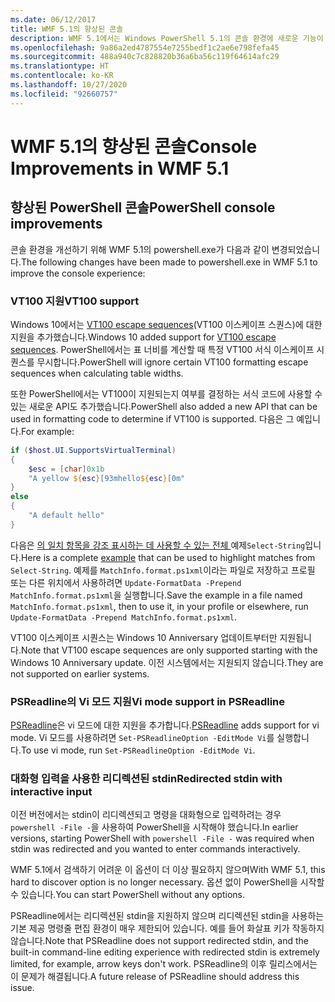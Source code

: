 ```yaml
---
ms.date: 06/12/2017
title: WMF 5.1의 향상된 콘솔
description: WMF 5.1에서는 Windows PowerShell 5.1의 콘솔 환경에 새로운 기능이 추가되었습니다.
ms.openlocfilehash: 9a86a2ed4787554e7255bedf1c2ae6e798fefa45
ms.sourcegitcommit: 488a940c7c828820b36a6ba56c119f64614afc29
ms.translationtype: HT
ms.contentlocale: ko-KR
ms.lasthandoff: 10/27/2020
ms.locfileid: "92660757"
---
```

# <a name="console-improvements-in-wmf-51"></a><span data-ttu-id="06af9-103">WMF 5.1의 향상된 콘솔</span><span class="sxs-lookup"><span data-stu-id="06af9-103">Console Improvements in WMF 5.1</span></span>

## <a name="powershell-console-improvements"></a><span data-ttu-id="06af9-104">향상된 PowerShell 콘솔</span><span class="sxs-lookup"><span data-stu-id="06af9-104">PowerShell console improvements</span></span>

<span data-ttu-id="06af9-105">콘솔 환경을 개선하기 위해 WMF 5.1의 powershell.exe가 다음과 같이 변경되었습니다.</span><span class="sxs-lookup"><span data-stu-id="06af9-105">The following changes have been made to powershell.exe in WMF 5.1 to improve the console experience:</span></span>

### <a name="vt100-support"></a><span data-ttu-id="06af9-106">VT100 지원</span><span class="sxs-lookup"><span data-stu-id="06af9-106">VT100 support</span></span>

<span data-ttu-id="06af9-107">Windows 10에서는 [VT100 escape sequences](/windows/console/console-virtual-terminal-sequences)(VT100 이스케이프 스퀀스)에 대한 지원을 추가했습니다.</span><span class="sxs-lookup"><span data-stu-id="06af9-107">Windows 10 added support for [VT100 escape sequences](/windows/console/console-virtual-terminal-sequences).</span></span>
<span data-ttu-id="06af9-108">PowerShell에서는 표 너비를 계산할 때 특정 VT100 서식 이스케이프 시퀀스를 무시합니다.</span><span class="sxs-lookup"><span data-stu-id="06af9-108">PowerShell will ignore certain VT100 formatting escape sequences when calculating table widths.</span></span>

<span data-ttu-id="06af9-109">또한 PowerShell에서는 VT100이 지원되는지 여부를 결정하는 서식 코드에 사용할 수 있는 새로운 API도 추가했습니다.</span><span class="sxs-lookup"><span data-stu-id="06af9-109">PowerShell also added a new API that can be used in formatting code to determine if VT100 is supported.</span></span> <span data-ttu-id="06af9-110">다음은 그 예입니다.</span><span class="sxs-lookup"><span data-stu-id="06af9-110">For example:</span></span>

```powershell
if ($host.UI.SupportsVirtualTerminal)
{
    $esc = [char]0x1b
    "A yellow ${esc}[93mhello${esc}[0m"
}
else
{
    "A default hello"
}
```

<span data-ttu-id="06af9-111">다음은 [의 일치 항목을 강조 표시하는 데 사용할 수 있는 전체 ](https://gist.github.com/lzybkr/dcb973dccd54900b67783c48083c28f7)예제`Select-String`입니다.</span><span class="sxs-lookup"><span data-stu-id="06af9-111">Here is a complete [example](https://gist.github.com/lzybkr/dcb973dccd54900b67783c48083c28f7) that can be used to highlight matches from `Select-String`.</span></span> <span data-ttu-id="06af9-112">예제를 `MatchInfo.format.ps1xml`이라는 파일로 저장하고 프로필 또는 다른 위치에서 사용하려면 `Update-FormatData -Prepend MatchInfo.format.ps1xml`을 실행합니다.</span><span class="sxs-lookup"><span data-stu-id="06af9-112">Save the example in a file named `MatchInfo.format.ps1xml`, then to use it, in your profile or elsewhere, run `Update-FormatData -Prepend MatchInfo.format.ps1xml`.</span></span>

<span data-ttu-id="06af9-113">VT100 이스케이프 시퀀스는 Windows 10 Anniversary 업데이트부터만 지원됩니다.</span><span class="sxs-lookup"><span data-stu-id="06af9-113">Note that VT100 escape sequences are only supported starting with the Windows 10 Anniversary update.</span></span>
<span data-ttu-id="06af9-114">이전 시스템에서는 지원되지 않습니다.</span><span class="sxs-lookup"><span data-stu-id="06af9-114">They are not supported on earlier systems.</span></span>

### <a name="vi-mode-support-in-psreadline"></a><span data-ttu-id="06af9-115">PSReadline의 Vi 모드 지원</span><span class="sxs-lookup"><span data-stu-id="06af9-115">Vi mode support in PSReadline</span></span>

<span data-ttu-id="06af9-116">[PSReadline](https://github.com/PowerShell/PSReadLine)은 vi 모드에 대한 지원을 추가합니다.</span><span class="sxs-lookup"><span data-stu-id="06af9-116">[PSReadline](https://github.com/PowerShell/PSReadLine) adds support for vi mode.</span></span> <span data-ttu-id="06af9-117">Vi 모드를 사용하려면 `Set-PSReadlineOption -EditMode Vi`를 실행합니다.</span><span class="sxs-lookup"><span data-stu-id="06af9-117">To use vi mode, run `Set-PSReadlineOption -EditMode Vi`.</span></span>

### <a name="redirected-stdin-with-interactive-input"></a><span data-ttu-id="06af9-118">대화형 입력을 사용한 리디렉션된 stdin</span><span class="sxs-lookup"><span data-stu-id="06af9-118">Redirected stdin with interactive input</span></span>

<span data-ttu-id="06af9-119">이전 버전에서는 stdin이 리디렉션되고 명령을 대화형으로 입력하려는 경우 `powershell -File -`을 사용하여 PowerShell을 시작해야 했습니다.</span><span class="sxs-lookup"><span data-stu-id="06af9-119">In earlier versions, starting PowerShell with `powershell -File -` was required when stdin was redirected and you wanted to enter commands interactively.</span></span>

<span data-ttu-id="06af9-120">WMF 5.1에서 검색하기 어려운 이 옵션이 더 이상 필요하지 않으며</span><span class="sxs-lookup"><span data-stu-id="06af9-120">With WMF 5.1, this hard to discover option is no longer necessary.</span></span> <span data-ttu-id="06af9-121">옵션 없이 PowerShell을 시작할 수 있습니다.</span><span class="sxs-lookup"><span data-stu-id="06af9-121">You can start PowerShell without any options.</span></span>

<span data-ttu-id="06af9-122">PSReadline에서는 리디렉션된 stdin을 지원하지 않으며 리디렉션된 stdin을 사용하는 기본 제공 명령줄 편집 환경이 매우 제한되어 있습니다. 예를 들어 화살표 키가 작동하지 않습니다.</span><span class="sxs-lookup"><span data-stu-id="06af9-122">Note that PSReadline does not support redirected stdin, and the built-in command-line editing experience with redirected stdin is extremely limited, for example, arrow keys don't work.</span></span> <span data-ttu-id="06af9-123">PSReadline의 이후 릴리스에서는 이 문제가 해결됩니다.</span><span class="sxs-lookup"><span data-stu-id="06af9-123">A future release of PSReadline should address this issue.</span></span>
